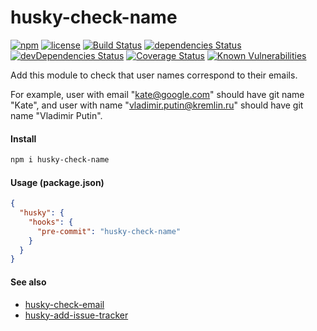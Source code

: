 # husky-check-name

[![npm](https://img.shields.io/npm/v/husky-check-name.svg)](https://npm.im/husky-check-name)
[![license](https://img.shields.io/npm/l/husky-check-name.svg)](https://npm.im/husky-check-name)
[![Build Status](https://travis-ci.org/jehy/husky-check-name.svg?branch=master)](https://travis-ci.org/jehy/husky-check-name)
[![dependencies Status](https://david-dm.org/jehy/husky-check-name/status.svg)](https://david-dm.org/jehy/husky-check-name)
[![devDependencies Status](https://david-dm.org/jehy/husky-check-name/dev-status.svg)](https://david-dm.org/jehy/husky-check-name?type=dev)
[![Coverage Status](https://coveralls.io/repos/github/jehy/husky-check-name/badge.svg?branch=master)](https://coveralls.io/github/jehy/husky-check-name?branch=master)
[![Known Vulnerabilities](https://snyk.io/test/github/jehy/husky-check-name/badge.svg)](https://snyk.io/test/github/jehy/husky-check-name)

Add this module to check that user names correspond to their emails.

For example, user with email "kate@google.com" should have git name "Kate",
and user with name "vladimir.putin@kremlin.ru" should have git name "Vladimir Putin".

#### Install

```bash
npm i husky-check-name
```

#### Usage (package.json)

```json
{
  "husky": {
    "hooks": {
      "pre-commit": "husky-check-name"
    }
  }
}
```


#### See also

 * [husky-check-email](https://www.npmjs.com/package/husky-check-email)
 * [husky-add-issue-tracker](https://www.npmjs.com/package/husky-add-issue-tracker)

